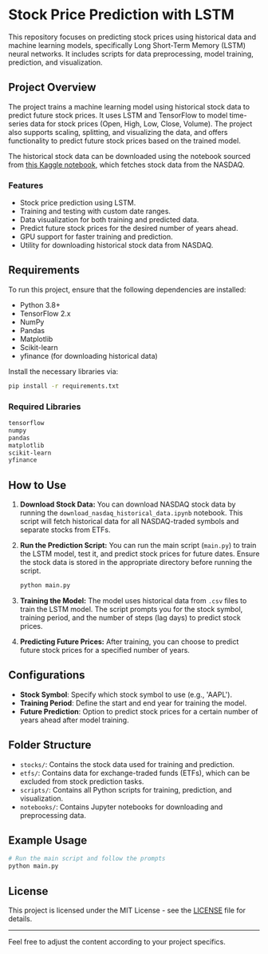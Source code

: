 
# Stock Price Prediction with LSTM

This repository focuses on predicting stock prices using historical data and machine learning models, specifically Long Short-Term Memory (LSTM) neural networks. It includes scripts for data preprocessing, model training, prediction, and visualization.

## Project Overview

The project trains a machine learning model using historical stock data to predict future stock prices. It uses LSTM and TensorFlow to model time-series data for stock prices (Open, High, Low, Close, Volume). The project also supports scaling, splitting, and visualizing the data, and offers functionality to predict future stock prices based on the trained model.

The historical stock data can be downloaded using the notebook sourced from [this Kaggle notebook](https://www.kaggle.com/code/jacksoncrow/download-nasdaq-historical-data), which fetches stock data from the NASDAQ.

### Features
- Stock price prediction using LSTM.
- Training and testing with custom date ranges.
- Data visualization for both training and predicted data.
- Predict future stock prices for the desired number of years ahead.
- GPU support for faster training and prediction.
- Utility for downloading historical stock data from NASDAQ.

## Requirements

To run this project, ensure that the following dependencies are installed:

- Python 3.8+
- TensorFlow 2.x
- NumPy
- Pandas
- Matplotlib
- Scikit-learn
- yfinance (for downloading historical data)

Install the necessary libraries via:

```bash
pip install -r requirements.txt
```

### Required Libraries

```bash
tensorflow
numpy
pandas
matplotlib
scikit-learn
yfinance
```

## How to Use

1. **Download Stock Data:**
   You can download NASDAQ stock data by running the `download_nasdaq_historical_data.ipynb` notebook. This script will fetch historical data for all NASDAQ-traded symbols and separate stocks from ETFs.

2. **Run the Prediction Script:**
   You can run the main script (`main.py`) to train the LSTM model, test it, and predict stock prices for future dates. Ensure the stock data is stored in the appropriate directory before running the script.

   ```bash
   python main.py
   ```

3. **Training the Model:**
   The model uses historical data from `.csv` files to train the LSTM model. The script prompts you for the stock symbol, training period, and the number of steps (lag days) to predict stock prices.

4. **Predicting Future Prices:**
   After training, you can choose to predict future stock prices for a specified number of years.

## Configurations

- **Stock Symbol**: Specify which stock symbol to use (e.g., 'AAPL').
- **Training Period**: Define the start and end year for training the model.
- **Future Prediction**: Option to predict stock prices for a certain number of years ahead after model training.

## Folder Structure

- `stocks/`: Contains the stock data used for training and prediction.
- `etfs/`: Contains data for exchange-traded funds (ETFs), which can be excluded from stock prediction tasks.
- `scripts/`: Contains all Python scripts for training, prediction, and visualization.
- `notebooks/`: Contains Jupyter notebooks for downloading and preprocessing data.

## Example Usage

```bash
# Run the main script and follow the prompts
python main.py
```

## License

This project is licensed under the MIT License - see the [LICENSE](LICENSE) file for details.


---

Feel free to adjust the content according to your project specifics.
